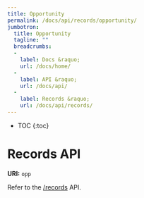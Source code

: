 ```yaml
---
title: Opportunity
permalink: /docs/api/records/opportunity/
jumbotron:
  title: Opportunity
  tagline: ""
  breadcrumbs:
  -
    label: Docs &raquo;
    url: /docs/home/
  -
    label: API &raquo;
    url: /docs/api/
  -
    label: Records &raquo;
    url: /docs/api/records/
---
```


* TOC
{:toc}

# Records API

**URI:** `opp`

Refer to the [/records](/docs/api/endpoints/records/) API.

